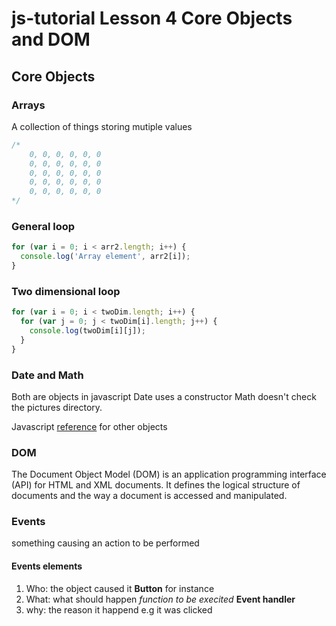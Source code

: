 # js-tutorial Lesson 4 Core Objects and DOM

## Core Objects 

### Arrays

A collection of things storing mutiple values

``` js
/*
    0, 0, 0, 0, 0, 0
    0, 0, 0, 0, 0, 0
    0, 0, 0, 0, 0, 0
    0, 0, 0, 0, 0, 0
    0, 0, 0, 0, 0, 0
*/
```
### General loop

``` js
for (var i = 0; i < arr2.length; i++) {
  console.log('Array element', arr2[i]);
}
```
### Two dimensional loop

``` js
for (var i = 0; i < twoDim.length; i++) {
  for (var j = 0; j < twoDim[i].length; j++) {
    console.log(twoDim[i][j]);
  }
}
```

### Date and Math 

Both are objects in javascript Date uses a constructor Math doesn't check the pictures directory.

Javascript [reference](https://www.w3schools.com/jsref/default.asp) for other objects

### DOM

The Document Object Model (DOM) is an application programming interface (API) for HTML and XML documents. It defines the logical structure of documents and the way a document is accessed and manipulated.

### Events 

something causing an action to be performed

#### Events elements

1. Who: the object caused it **Button** for instance
1. What: what should happen *function to be execited* **Event handler**
1. why: the reason it happend e.g it was clicked